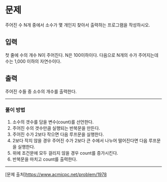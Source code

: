 # 문제

주어진 수 N개 중에서 소수가 몇 개인지 찾아서 출력하는 프로그램을 작성하시오.

## 입력

첫 줄에 수의 개수 N이 주어진다. N은 100이하이다. 다음으로 N개의 수가 주어지는데 수는 1,000 이하의 자연수이다.

## 출력

주어진 수들 중 소수의 개수를 출력한다.

---

### 풀이 방법

1. 소수의 갯수를 담을 변수(count)를 선언한다.
2. 주어진 수의 갯수만큼 실행되는 반복문을 만든다.
3. 주어진 수가 2보다 작으면 다음 루프문을 실행한다.
4. 2보다 작지 않을 경우 주어진 수가 2보다 큰 수에서 나누어 떨어진다면 다음 루프문을 실행한다.
5. 위에 조건문에 모두 걸리지 않을 경우 count를 증가시킨다.
6. 반복문을 마치고 count를 출력한다.

---

[문제 출처]https://www.acmicpc.net/problem/1978
